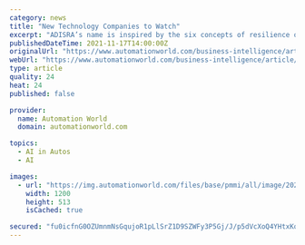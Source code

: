 ```yaml
---
category: news
title: "New Technology Companies to Watch"
excerpt: "ADISRA’s name is inspired by the six concepts of resilience outlined in Judith Rodin's book, \"The Resilience Dividend\": Aware, Diverse, Integrated, Self-Regulating ... adoption of technologies such as artificial intelligence (AI) and deep learning ..."
publishedDateTime: 2021-11-17T14:00:00Z
originalUrl: "https://www.automationworld.com/business-intelligence/article/21808705/new-industrial-automation-technology-startups-to-watch"
webUrl: "https://www.automationworld.com/business-intelligence/article/21808705/new-industrial-automation-technology-startups-to-watch"
type: article
quality: 24
heat: 24
published: false

provider:
  name: Automation World
  domain: automationworld.com

topics:
  - AI in Autos
  - AI

images:
  - url: "https://img.automationworld.com/files/base/pmmi/all/image/2021/11/2111_F1.6181648eb43a1.png?auto=format%2Ccompress&fit=max&q=70&w=1200"
    width: 1200
    height: 513
    isCached: true

secured: "fu0icfnG0OZUmnmNsGqujoR1pLlSrZ1D9SZWFy3P5Gj/J/p5dVcXoQ4YHtxKqQKsnAbdtaDBlyEVE9pMFUSc0n6Qvrnqotmdkm3w6bhBXL92vmaq02Tde2HTb4ZfoGEgGNomL/8obS5yGLYH/K1/3bTGlHEchSnbW/IqaAb7Louufp6VgQwWpaatgeGH0b989rgbCtgBzvkYfL7Z72wl4AKZQkzViSOErhWHSiNwhUU+lj685pS3zixZXRW9nrLXvETM2AIelJb36VEwuMCM8j5fpWYCLF0/G+Aun4JVyqbgOWNbUD/cVOIls+jSEt9yTZyg3lXlF4IY/15ahJp715LTNzE7fkAfwWZpN+LvPCI=;r3lDOvKqi8KkZFDnJbbH2g=="
---
```


